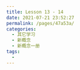 ```yaml
---
title: Lesson 13 - 14
date: 2021-07-21 23:52:27
permalink: /pages/47a53a/
categories:
  - 其它学习
  - 新概念
  - 新概念一册
tags:
  - 
---
```

